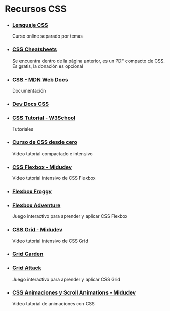 # Recursos CSS

* ### [Lenguaje CSS](https://lenguajecss.com/css/)
    Curso online separado por temas

* ### [CSS Cheatsheets](https://lenguajecss.com/css/cheatsheets/)
    Se encuentra dentro de la página anterior, es un PDF compacto de CSS. Es gratis, la donación es opcional

* ### [CSS - MDN Web Docs](https://developer.mozilla.org/es/docs/Web/CSS)
    Documentación
    
* ### [Dev Docs CSS](https://devdocs.io/css/)

* ### [CSS Tutorial - W3School](https://www.w3schools.com/css/)
    Tutoriales

* ### [Curso de CSS desde cero](https://www.youtube.com/watch?v=hrxjBqZWsb0)
    Video tutorial compactado e intensivo

* ### [CSS Flexbox - Midudev](https://www.youtube.com/watch?v=PSwlAuRbv_A)
    Video tutorial intensivo de CSS Flexbox

* ### [Flexbox Froggy](https://flexboxfroggy.com/#es)
* ### [Flexbox Adventure](https://codingfantasy.com/games/flexboxadventure)
    Juego interactivo para aprender y aplicar CSS Flexbox

* ### [CSS Grid - Midudev](https://www.youtube.com/watch?v=iTjkiI8QQsM)
    Video tutorial intensivo de CSS Grid

* ### [Grid Garden](https://cssgridgarden.com/#es)
* ### [Grid Attack](https://codingfantasy.com/games/css-grid-attack)
    Juego interactivo para aprender y aplicar CSS Grid

* ### [CSS Animaciones y Scroll Animations - Midudev](https://www.youtube.com/watch?v=RwjgfNX41TE)
    Video tutorial de animaciones con CSS
